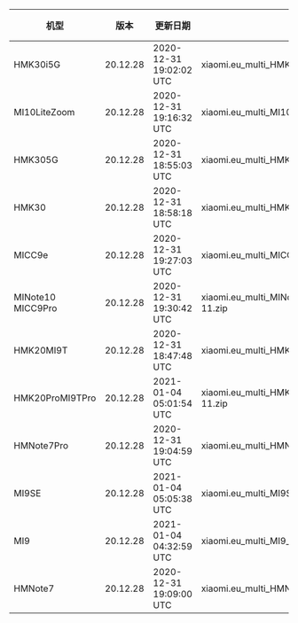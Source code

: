 | 机型 | 版本 | 更新日期 | 文件名 | 大小 | 下载链接 |
| ---- | ---- | ---- | ---- | ---- | ---- |
| HMK30i5G | 20.12.28 | 2020-12-31 19:02:02 UTC | xiaomi.eu_multi_HMK30i5G_20.12.28_v12-11.zip | 3.2 GB | [SourceForge](https://sourceforge.net/projects/xiaomi-eu-multilang-miui-roms/files/xiaomi.eu/MIUI-WEEKLY-RELEASES/20.12.28/xiaomi.eu_multi_HMK30i5G_20.12.28_v12-11.zip/download) |
| MI10LiteZoom | 20.12.28 | 2020-12-31 19:16:32 UTC | xiaomi.eu_multi_MI10LiteZoom_20.12.28_v12-11.zip | 3.2 GB | [SourceForge](https://sourceforge.net/projects/xiaomi-eu-multilang-miui-roms/files/xiaomi.eu/MIUI-WEEKLY-RELEASES/20.12.28/xiaomi.eu_multi_MI10LiteZoom_20.12.28_v12-11.zip/download) |
| HMK305G | 20.12.28 | 2020-12-31 18:55:03 UTC | xiaomi.eu_multi_HMK305G_20.12.28_v12-11.zip | 3.2 GB | [SourceForge](https://sourceforge.net/projects/xiaomi-eu-multilang-miui-roms/files/xiaomi.eu/MIUI-WEEKLY-RELEASES/20.12.28/xiaomi.eu_multi_HMK305G_20.12.28_v12-11.zip/download) |
| HMK30 | 20.12.28 | 2020-12-31 18:58:18 UTC | xiaomi.eu_multi_HMK30_20.12.28_v12-11.zip | 2.9 GB | [SourceForge](https://sourceforge.net/projects/xiaomi-eu-multilang-miui-roms/files/xiaomi.eu/MIUI-WEEKLY-RELEASES/20.12.28/xiaomi.eu_multi_HMK30_20.12.28_v12-11.zip/download) |
| MICC9e | 20.12.28 | 2020-12-31 19:27:03 UTC | xiaomi.eu_multi_MICC9e_20.12.28_v12-10.zip | 2.8 GB | [SourceForge](https://sourceforge.net/projects/xiaomi-eu-multilang-miui-roms/files/xiaomi.eu/MIUI-WEEKLY-RELEASES/20.12.28/xiaomi.eu_multi_MICC9e_20.12.28_v12-10.zip/download) |
| MINote10 MICC9Pro | 20.12.28 | 2020-12-31 19:30:42 UTC | xiaomi.eu_multi_MINote10_MICC9Pro_20.12.28_v12-11.zip | 3.2 GB | [SourceForge](https://sourceforge.net/projects/xiaomi-eu-multilang-miui-roms/files/xiaomi.eu/MIUI-WEEKLY-RELEASES/20.12.28/xiaomi.eu_multi_MINote10_MICC9Pro_20.12.28_v12-11.zip/download) |
| HMK20MI9T | 20.12.28 | 2020-12-31 18:47:48 UTC | xiaomi.eu_multi_HMK20MI9T_20.12.28_v12-11.zip | 3.0 GB | [SourceForge](https://sourceforge.net/projects/xiaomi-eu-multilang-miui-roms/files/xiaomi.eu/MIUI-WEEKLY-RELEASES/20.12.28/xiaomi.eu_multi_HMK20MI9T_20.12.28_v12-11.zip/download) |
| HMK20ProMI9TPro | 20.12.28 | 2021-01-04 05:01:54 UTC | xiaomi.eu_multi_HMK20ProMI9TPro_20.12.28_v12-11.zip | 3.1 GB | [SourceForge](https://sourceforge.net/projects/xiaomi-eu-multilang-miui-roms/files/xiaomi.eu/MIUI-WEEKLY-RELEASES/20.12.28/xiaomi.eu_multi_HMK20ProMI9TPro_20.12.28_v12-11.zip/download) |
| HMNote7Pro | 20.12.28 | 2020-12-31 19:04:59 UTC | xiaomi.eu_multi_HMNote7Pro_20.12.28_v12-10.zip | 2.6 GB | [SourceForge](https://sourceforge.net/projects/xiaomi-eu-multilang-miui-roms/files/xiaomi.eu/MIUI-WEEKLY-RELEASES/20.12.28/xiaomi.eu_multi_HMNote7Pro_20.12.28_v12-10.zip/download) |
| MI9SE | 20.12.28 | 2021-01-04 05:05:38 UTC | xiaomi.eu_multi_MI9SE_20.12.28_v12-11.zip | 2.9 GB | [SourceForge](https://sourceforge.net/projects/xiaomi-eu-multilang-miui-roms/files/xiaomi.eu/MIUI-WEEKLY-RELEASES/20.12.28/xiaomi.eu_multi_MI9SE_20.12.28_v12-11.zip/download) |
| MI9 | 20.12.28 | 2021-01-04 04:32:59 UTC | xiaomi.eu_multi_MI9_20.12.28_v12-11.zip | 3.0 GB | [SourceForge](https://sourceforge.net/projects/xiaomi-eu-multilang-miui-roms/files/xiaomi.eu/MIUI-WEEKLY-RELEASES/20.12.28/xiaomi.eu_multi_MI9_20.12.28_v12-11.zip/download) |
| HMNote7 | 20.12.28 | 2020-12-31 19:09:00 UTC | xiaomi.eu_multi_HMNote7_20.12.28_v12-10.zip | 2.6 GB | [SourceForge](https://sourceforge.net/projects/xiaomi-eu-multilang-miui-roms/files/xiaomi.eu/MIUI-WEEKLY-RELEASES/20.12.28/xiaomi.eu_multi_HMNote7_20.12.28_v12-10.zip/download) |
